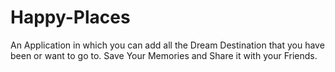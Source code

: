 # Happy-Places

An Application in which you can add all the Dream Destination that you have been or want to go to. Save Your Memories and Share it with your Friends.
